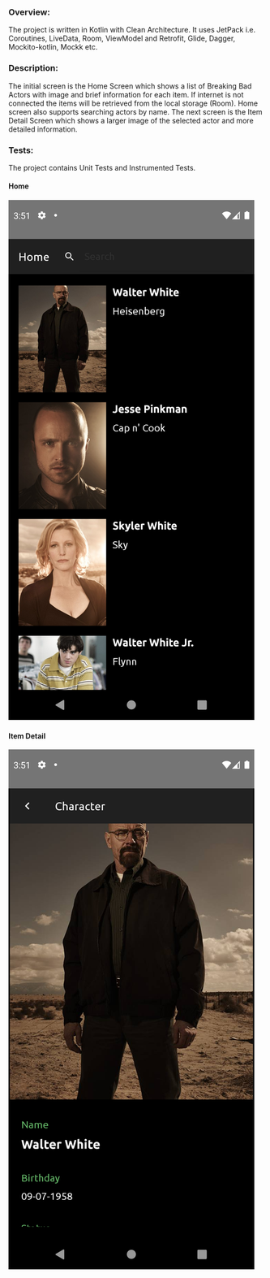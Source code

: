 ### Overview:

The project is written in Kotlin with Clean Architecture. 
It uses JetPack i.e. Coroutines, LiveData, Room, ViewModel and 
Retrofit, Glide, Dagger, Mockito-kotlin, Mockk etc.

### Description:

The initial screen is the Home Screen which shows a list of Breaking Bad Actors with 
image and brief information for each item. If internet is not connected the items will 
be retrieved from the local storage (Room). Home screen also supports searching actors
by name. The next screen is the Item Detail Screen which shows a larger image of the 
selected actor and more detailed information.  

### Tests:

The project contains Unit Tests and Instrumented Tests.

#### Home
![Alt text](screenshots/home_1.png?raw=true "app screenshot")

#### Item Detail
![Alt text](screenshots/actor_detail_1.png?raw=true "app screenshot")